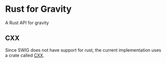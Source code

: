 # Rust for Gravity

A Rust API for gravity

## CXX

Since SWIG does not have support for rust, the current implementation uses a crate called [CXX](https://cxx.rs).
